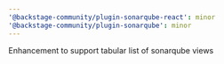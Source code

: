 ```yaml
---
'@backstage-community/plugin-sonarqube-react': minor
'@backstage-community/plugin-sonarqube': minor
---
```


Enhancement to support tabular list of sonarqube views
